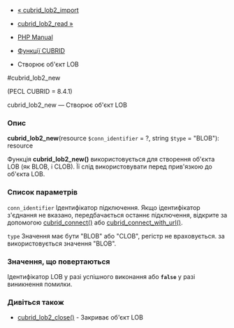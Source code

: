 - [« cubrid_lob2_import](function.cubrid-lob2-import.md)
- [cubrid_lob2_read »](function.cubrid-lob2-read.md)

- [PHP Manual](index.md)
- [Функції CUBRID](ref.cubrid.md)
- Створює об'єкт LOB

#cubrid_lob2_new

(PECL CUBRID = 8.4.1)

cubrid_lob2_new — Створює об'єкт LOB

### Опис

**cubrid_lob2_new**(resource `$conn_identifier` = ?, string `$type` =
"BLOB"): resource

Функція **cubrid_lob2_new()** використовується для створення об'єкта LOB (як
BLOB, і CLOB). Її слід використовувати перед прив'язкою до об'єкта LOB.

### Список параметрів

`conn_identifier`
Ідентифікатор підключення. Якщо ідентифікатор з'єднання не вказано,
передбачається останнє підключення, відкрите за допомогою
[cubrid_connect()](function.cubrid-connect.md) або
[cubrid_connect_with_url()](function.cubrid-connect-with-url.md).

`type`
Значення має бути "BLOB" або "CLOB", регістр не враховується. за
використовується значення "BLOB".

### Значення, що повертаються

Ідентифікатор LOB у разі успішного виконання або **`false`** у разі
виникнення помилки.

### Дивіться також

- [cubrid_lob2_close()](function.cubrid-lob2-close.md) - Закриває
об'єкт LOB
